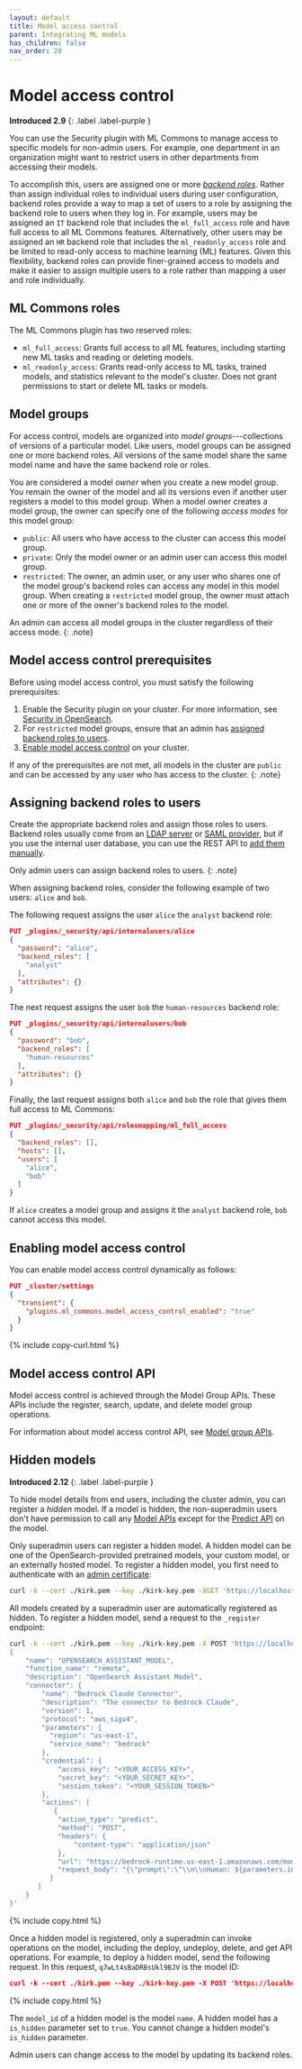 ```yaml
---
layout: default
title: Model access control
parent: Integrating ML models
has_children: false
nav_order: 20
---
```


# Model access control
**Introduced 2.9**
{: .label .label-purple }

You can use the Security plugin with ML Commons to manage access to specific models for non-admin users. For example, one department in an organization might want to restrict users in other departments from accessing their models.

To accomplish this, users are assigned one or more [_backend roles_]({{site.url}}{{site.baseurl}}/security/access-control/index/). Rather than assign individual roles to individual users during user configuration, backend roles provide a way to map a set of users to a role by assigning the backend role to users when they log in. For example, users may be assigned an `IT` backend role that includes the `ml_full_access` role and have full access to all ML Commons features. Alternatively, other users may be assigned an `HR` backend role that includes the `ml_readonly_access` role and be limited to read-only access to machine learning (ML) features. Given this flexibility, backend roles can provide finer-grained access to models and make it easier to assign multiple users to a role rather than mapping a user and role individually.

## ML Commons roles

The ML Commons plugin has two reserved roles:

- `ml_full_access`: Grants full access to all ML features, including starting new ML tasks and reading or deleting models.
- `ml_readonly_access`: Grants read-only access to ML tasks, trained models, and statistics relevant to the model's cluster. Does not grant permissions to start or delete ML tasks or models.

## Model groups

For access control, models are organized into _model groups_---collections of versions of a particular model. Like users, model groups can be assigned one or more backend roles. All versions of the same model share the same model name and have the same backend role or roles. 

You are considered a model _owner_ when you create a new model group. You remain the owner of the model and all its versions even if another user registers a model to this model group. When a model owner creates a model group, the owner can specify one of the following _access modes_ for this model group:

- `public`: All users who have access to the cluster can access this model group.
- `private`: Only the model owner or an admin user can access this model group.
- `restricted`: The owner, an admin user, or any user who shares one of the model group's backend roles can access any model in this model group. When creating a `restricted` model group, the owner must attach one or more of the owner's backend roles to the model. 

An admin can access all model groups in the cluster regardless of their access mode.
{: .note}

## Model access control prerequisites

Before using model access control, you must satisfy the following prerequisites:

1. Enable the Security plugin on your cluster. For more information, see [Security in OpenSearch]({{site.url}}{{site.baseurl}}/security/). 
2. For `restricted` model groups, ensure that an admin has [assigned backend roles to users](#assigning-backend-roles-to-users).
3. [Enable model access control](#enabling-model-access-control) on your cluster.

If any of the prerequisites are not met, all models in the cluster are `public` and can be accessed by any user who has access to the cluster.
{: .note}

## Assigning backend roles to users

Create the appropriate backend roles and assign those roles to users. Backend roles usually come from an [LDAP server]({{site.url}}{{site.baseurl}}/security/configuration/ldap/) or [SAML provider]({{site.url}}{{site.baseurl}}/security/configuration/saml/), but if you use the internal user database, you can use the REST API to [add them manually]({{site.url}}{{site.baseurl}}/security/access-control/api#create-user).

Only admin users can assign backend roles to users.
{: .note}

When assigning backend roles, consider the following example of two users: `alice` and `bob`.

The following request assigns the user `alice` the `analyst` backend role:

```json
PUT _plugins/_security/api/internalusers/alice
{
  "password": "alice",
  "backend_roles": [
    "analyst"
  ],
  "attributes": {}
}
```

The next request assigns the user `bob` the `human-resources` backend role:

```json
PUT _plugins/_security/api/internalusers/bob
{
  "password": "bob",
  "backend_roles": [
    "human-resources"
  ],
  "attributes": {}
}
```

Finally, the last request assigns both `alice` and `bob` the role that gives them full access to ML Commons:

```json
PUT _plugins/_security/api/rolesmapping/ml_full_access
{
  "backend_roles": [],
  "hosts": [],
  "users": [
    "alice",
    "bob"
  ]
}
```

If `alice` creates a model group and assigns it the `analyst` backend role, `bob` cannot access this model.

## Enabling model access control

You can enable model access control dynamically as follows:

```json
PUT _cluster/settings
{
  "transient": {
    "plugins.ml_commons.model_access_control_enabled": "true"
  }
}
```
{% include copy-curl.html %}

## Model access control API

Model access control is achieved through the Model Group APIs. These APIs include the register, search, update, and delete model group operations.

For information about model access control API, see [Model group APIs]({{site.url}}{{site.baseurl}}/ml-commons-plugin/api/model-group-apis/index/).

## Hidden models
**Introduced 2.12**
{: .label .label-purple }

To hide model details from end users, including the cluster admin, you can register a _hidden_ model. If a model is hidden, the non-superadmin users don't have permission to call any [Model APIs]({{site.url}}{{site.baseurl}}/ml-commons-plugin/api/model-apis/index/) except for the [Predict API]({{site.url}}{{site.baseurl}}/ml-commons-plugin/api/train-predict/predict/) on the model.

Only superadmin users can register a hidden model. A hidden model can be one of the OpenSearch-provided pretrained models, your custom model, or an externally hosted model. To register a hidden model, you first need to authenticate with an [admin certificate]({{site.url}}{{site.baseurl}}/security/configuration/tls/#configuring-admin-certificates):

```bash
curl -k --cert ./kirk.pem --key ./kirk-key.pem -XGET 'https://localhost:9200/.opendistro_security/_search'
```

All models created by a superadmin user are automatically registered as hidden. To register a hidden model, send a request to the `_register` endpoint:

```bash
curl -k --cert ./kirk.pem --key ./kirk-key.pem -X POST 'https://localhost:9200/_plugins/_ml/models/_register' -H 'Content-Type: application/json' -d '
{
    "name": "OPENSEARCH_ASSISTANT_MODEL",
    "function_name": "remote",
    "description": "OpenSearch Assistant Model",
    "connector": {
        "name": "Bedrock Claude Connector",
        "description": "The connector to Bedrock Claude",
        "version": 1,
        "protocol": "aws_sigv4",
        "parameters": {
          "region": "us-east-1",
          "service_name": "bedrock"
        },
        "credential": {
            "access_key": "<YOUR_ACCESS_KEY>",
            "secret_key": "<YOUR_SECRET_KEY>",
            "session_token": "<YOUR_SESSION_TOKEN>"
        },
        "actions": [
           {
            "action_type": "predict",
            "method": "POST",
            "headers": {
                "content-type": "application/json"
            },
            "url": "https://bedrock-runtime.us-east-1.amazonaws.com/model/anthropic.claude-v2/invoke",
            "request_body": "{\"prompt\":\"\\n\\nHuman: ${parameters.inputs}\\n\\nAssistant:\",\"max_tokens_to_sample\":300,\"temperature\":0.5,\"top_k\":250,\"top_p\":1,\"stop_sequences\":[\"\\\\n\\\\nHuman:\"]}"
          }
       ]
    }
}'
```
{% include copy.html %}

Once a hidden model is registered, only a superadmin can invoke operations on the model, including the deploy, undeploy, delete, and get API operations. For example, to deploy a hidden model, send the following request. In this request, `q7wLt4sBaDRBsUkl9BJV` is the model ID:

```json
curl -k --cert ./kirk.pem --key ./kirk-key.pem -X POST 'https://localhost:9200/_plugins/_ml/models/q7wLt4sBaDRBsUkl9BJV/_deploy'
```
{% include copy.html %}

The `model_id` of a hidden model is the model `name`. A hidden model has a `is_hidden` parameter set to `true`. You cannot change a hidden model's `is_hidden` parameter.

Admin users can change access to the model by updating its backend roles. 